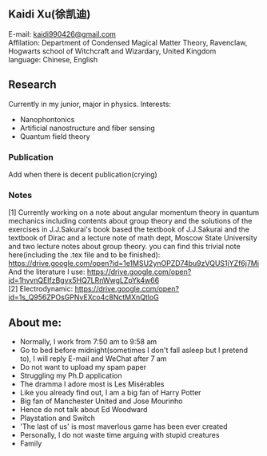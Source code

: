 ## Kaidi Xu(徐凯迪)
E-mail: kaidi990426@gmail.com  
Affilation: Department of Condensed Magical Matter Theory, Ravenclaw, Hogwarts school of Witchcraft and Wizardary, United Kingdom  
language: Chinese, English
## Research
Currently in my junior, major in physics.
Interests: 
* Nanophontonics
* Artificial nanostructure and fiber sensing
* Quantum field theory
### Publication

Add when there is decent publication(crying)

### Notes
[1] Currently working on a note about angular momentum theory in quantum mechanics including contents about group theory and the solutions of the exercises in J.J.Sakurai's book based the textbook of J.J.Sakurai and the textbook of Dirac and a lecture note of math dept, Moscow State University and two lecture notes about group theory.
you can find this trivial note here(including the .tex file and to be finished):  https://drive.google.com/open?id=1e1MSU2ynOPZD74bu9zVQUS1jYZf6j7Mi  
And the literature I use:  https://drive.google.com/open?id=1hvvnQElfzBgvx5HQ7LRnWwgLZpYk4w66  
[2] Electrodynamic:  https://drive.google.com/open?id=1s_Q956ZPOsGPNvEXco4c8NctMXnQtloG

## About me: 
* Normally, I work from 7:50 am to 9:58 am  
* Go to bed before midnight(sometimes I don't fall asleep but I pretend to), I will reply E-mail and WeChat after 7 am
* Do not want to upload my spam paper
* Struggling my Ph.D application
* The dramma I adore most is Les Misérables
* Like you already find out, I am a big fan of Harry Potter
* Big fan of Manchester United and Jose Mourinho
* Hence do not talk about Ed Woodward
* Playstation and Switch
* 'The last of us' is most maverlous game has been ever created 
* Personally, I do not waste time arguing with stupid creatures
* Family
